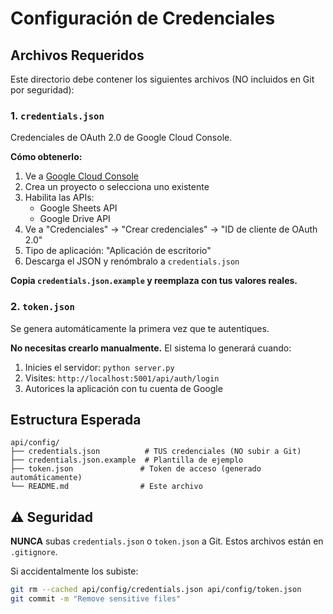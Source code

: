 # Configuración de Credenciales

## Archivos Requeridos

Este directorio debe contener los siguientes archivos (NO incluidos en Git por seguridad):

### 1. `credentials.json`
Credenciales de OAuth 2.0 de Google Cloud Console.

**Cómo obtenerlo:**
1. Ve a [Google Cloud Console](https://console.cloud.google.com/)
2. Crea un proyecto o selecciona uno existente
3. Habilita las APIs:
   - Google Sheets API
   - Google Drive API
4. Ve a "Credenciales" → "Crear credenciales" → "ID de cliente de OAuth 2.0"
5. Tipo de aplicación: "Aplicación de escritorio"
6. Descarga el JSON y renómbralo a `credentials.json`

**Copia `credentials.json.example` y reemplaza con tus valores reales.**

### 2. `token.json`
Se genera automáticamente la primera vez que te autentiques.

**No necesitas crearlo manualmente.** El sistema lo generará cuando:
1. Inicies el servidor: `python server.py`
2. Visites: `http://localhost:5001/api/auth/login`
3. Autorices la aplicación con tu cuenta de Google

## Estructura Esperada

```
api/config/
├── credentials.json          # TUS credenciales (NO subir a Git)
├── credentials.json.example  # Plantilla de ejemplo
├── token.json               # Token de acceso (generado automáticamente)
└── README.md                # Este archivo
```

## ⚠️ Seguridad

**NUNCA** subas `credentials.json` o `token.json` a Git. Estos archivos están en `.gitignore`.

Si accidentalmente los subiste:
```bash
git rm --cached api/config/credentials.json api/config/token.json
git commit -m "Remove sensitive files"
```
